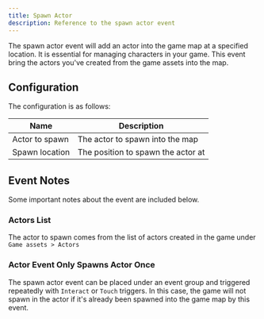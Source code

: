 ```yaml
---
title: Spawn Actor
description: Reference to the spawn actor event
---
```

The spawn actor event will add an actor into the game map at a specified location. It is essential for managing characters in your game. This event bring the actors you've created from the game assets into the map. 

## Configuration

The configuration is as follows:

| Name           | Description                        |
| -------------- | ---------------------------------- |
| Actor to spawn | The actor to spawn into the map    |
| Spawn location | The position to spawn the actor at |

## Event Notes

Some important notes about the event are included below.
### Actors List

The actor to spawn comes from the list of actors created in the game under `Game assets > Actors`
### Actor Event Only Spawns Actor Once

The spawn actor event can be placed under an event group and triggered repeatedly with `Interact` or `Touch` triggers. In this case, the game will not spawn in the actor if it's already been spawned into the game map by this event.


